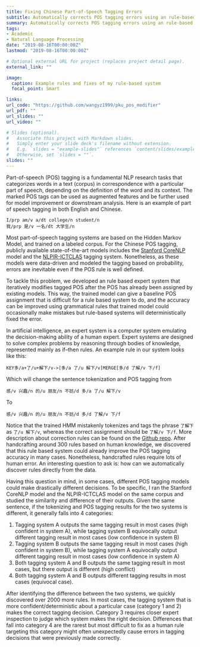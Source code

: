 ```yaml
---
title: Fixing Chinese Part-of-Speech Tagging Errors
subtitle: Automatically corrects POS tagging errors using an rule-based expert system
summary: Automatically corrects POS tagging errors using an rule-based expert system
tags:
- Academic
- Natural Language Processing
date: "2019-08-16T00:00:00Z"
lastmod: "2019-08-16T00:00:00Z"

# Optional external URL for project (replaces project detail page).
external_link: ""

image:
  caption: Example rules and fixes of my rule-based system
  focal_point: Smart

links:
url_code: "https://github.com/wangyz1999/pku_pos_modifier"
url_pdf: ""
url_slides: ""
url_video: ""

# Slides (optional).
#   Associate this project with Markdown slides.
#   Simply enter your slide deck's filename without extension.
#   E.g. `slides = "example-slides"` references `content/slides/example-slides.md`.
#   Otherwise, set `slides = ""`.
slides: ""
---
```


Part-of-speech (POS) tagging is a fundamental NLP research tasks that categorizes words in a text (corpus) in correspondence with a particular part of speech, depending on the definition of the word and its context. The marked POS tags can be used as augmented features and be further used for model improvement or downstream analysis. Here is an example of part of speech tagging in both English and Chinese.

```
I/prp am/v a/dt college/n student/n
我/prp 是/v 一名/dt 大学生/n
```

Most part-of-speech tagging systems are based on the Hidden Markov Model, and trained on a labeled corpus. For the Chinese POS tagging, publicly available state-of-the-art models includes the [Stanford CoreNLP](https://stanfordnlp.github.io/CoreNLP/index.html) model and the [NLPIR-ICTCLAS](http://ictclas.nlpir.org/index_e.html) tagging system. Nonetheless, as these models were data-driven and modeled the tagging based on probability, errors are inevitable even if the POS rule is well defined. 

To tackle this problem, we developed an rule based expert system that iteratively modifies tagged POS after the POS has already been assigned by existing models. This way, the trained model can give a baseline POS assignment that is difficult for a rule based system to do, and the accuracy can be improved using grammatical rules that trained model could occasionally make mistakes but rule-based systems will deterministically fixed the error.

In artificial intelligence, an expert system is a computer system emulating the decision-making ability of a human expert. Expert systems are designed to solve complex problems by reasoning through bodies of knowledge, represented mainly as if–then rules. An example rule in our system looks like this:

```
KEY多/a+了/u+解下/v->[多/a 了/u 解下/v]MERGE[多/d 了解/v 下/f]
```

Which will change the sentence tokenization and POS tagging from

```
感/v 兴趣/n 的/u 朋友/n 不妨/d 多/a 了/u 解下/v
```
To

```
感/v 兴趣/n 的/u 朋友/n 不妨/d 多/d 了解/v 下/f
```

Notice that the trained HMM mistakenly tokenizes and tags the phrase `了解下` as `了/u 解下/v`, whereas the correct assignment should be `了解/v 下/f`. More description about correction rules can be found on the [Github repo](https://github.com/wangyz1999/pku_pos_modifier). After handcrafting around 300 rules based on human knowledge, we discovered that this rule based system could already improve the POS tagging accuracy in many cases. Nonetheless, handcrafted rules require lots of human error. An interesting question to ask is: how can we automatically discover rules directly from the data.

Having this question in mind, in some cases, different POS tagging models could make drastically different decisions. To be specific, I ran the Stanford CoreNLP model and the NLPIR-ICTCLAS model on the same corpus and studied the similarity and difference of their outputs. Given the same sentence, if the tokenizing and POS tagging results for the two systems is different, it generally falls into 4 categories:

1. Tagging system A outputs the same tagging result in most cases (high confident in system A), while tagging system B equivocally output different tagging result in most cases (low confidence in system B)
2. Tagging system B outputs the same tagging result in most cases (high confident in system B), while tagging system A equivocally output different tagging result in most cases (low confidence in system A)
3. Both tagging system A and B outputs the same tagging result in most cases, but there output is different (high conflict)
4. Both tagging system A and B outputs different tagging results in most cases (equivocal case).

After identifying the difference between the two systems, we quickly discovered over 2000 more rules. In most cases, the tagging system that is more confident/deterministic about a particular case (category 1 and 2) makes the correct tagging decision. Category 3 requires closer expert inspection to judge which system makes the right decision. Differences that fall into category 4 are the rarest but most difficult to fix as a human rule targeting this category might often unexpectedly cause errors in tagging decisions that were previously made correctly.
